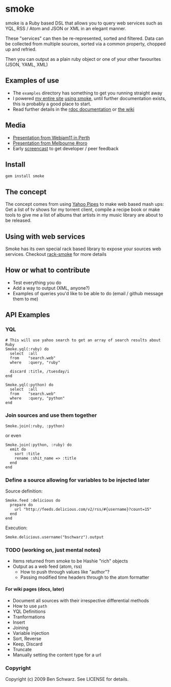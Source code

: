 # smoke

smoke is a Ruby based DSL that allows you to query web services such as YQL, RSS / Atom and JSON or XML in an elegant manner.

These "services" can then be re-represented, sorted and filtered. Data can be collected from multiple sources, sorted via a common property, chopped up and refried. 

Then you can output as a plain ruby object or one of your other favourites (JSON, YAML, XML)

## Examples of use

* The `examples` directory has something to get you running straight away
* I powered [my entire site](http://www.germanforblack.com) [using smoke](http://github.com/benschwarz/benschwarz-site/blob/44de70463c744d821d3ffd2cf940e6d3e415fbdd/lib/stream.rb), until further documentation exists, this is probably a good place to start.
* Read further details in the [rdoc documentation](http://rdoc.info/projects/benschwarz/smoke) or [the wiki](http://wiki.github.com/benschwarz/smoke)

## Media

* [Presentation from Webjam11 in Perth](http://www.slideshare.net/benschwarz/how-to-reinterpret-the-web-in-180-seconds)
* [Presentation from Melbourne #roro](http://www.slideshare.net/benschwarz/smoke-1371124)
* Early [screencast](http://vimeo.com/4272804) to get developer / peer feedback


## Install

    gem install smoke

## The concept

The concept comes from using [Yahoo Pipes](http://pipes.yahoo.com) to make web based mash ups: Get a list of tv shows for my torrent client, compile a recipe book or make tools to give me a list of albums that artists in my music library are about to be released.

## Using with web services

Smoke has its own special rack based library to expose your sources web services. Checkout [rack-smoke](http://github.com/benschwarz/rack-smoke) for more details

## How or what to contribute

* Test everything you do
* Add a way to output (XML, anyone?)
* Examples of queries you'd like to be able to do (email / github message them to me)

## API Examples
### YQL
    # This will use yahoo search to get an array of search results about Ruby
    Smoke.yql(:ruby) do
      select  :all
      from    "search.web"
      where   :query, "ruby"
      
      discard :title, /tuesday/i
    end

    Smoke.yql(:python) do
      select  :all
      from    "search.web"
      where   :query, "python"
    end

### Join sources and use them together
    Smoke.join(:ruby, :python)

or even

    Smoke.join(:python, :ruby) do
      emit do
        sort :title
        rename :shit_name => :title
      end
    end
    
### Define a source allowing for variables to be injected later

Source definition:

    Smoke.feed :delicious do
      prepare do
        url "http://feeds.delicious.com/v2/rss/#{username}?count=15"
      end
    end

Execution: 

    Smoke.delicious.username("bschwarz").output


### TODO (working on, just mental notes)
* Items returned from smoke to be Hashie "rich" objects
* Output as a web feed (atom, rss)
  * How to push through values like "author"?
  * Passing modified time headers through to the atom formatter

#### For wiki pages (docs, later)
* Document all sources with their irrespective differential methods
* How to use `path`
* YQL Definitions
* Tranformations
* Insert
* Joining
* Variable injection
* Sort, Reverse
* Keep, Discard
* Truncate
* Manually setting the content type for a url

### Copyright

Copyright (c) 2009 Ben Schwarz. See LICENSE for details.
